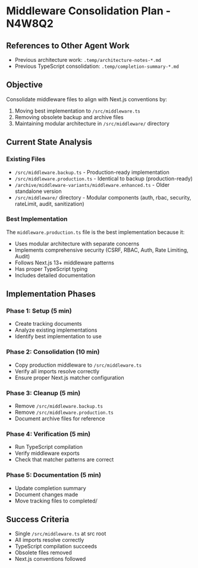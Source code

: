# Middleware Consolidation Plan - N4W8Q2

## References to Other Agent Work
- Previous architecture work: `.temp/architecture-notes-*.md`
- Previous TypeScript consolidation: `.temp/completion-summary-*.md`

## Objective
Consolidate middleware files to align with Next.js conventions by:
1. Moving best implementation to `/src/middleware.ts`
2. Removing obsolete backup and archive files
3. Maintaining modular architecture in `/src/middleware/` directory

## Current State Analysis

### Existing Files
- `/src/middleware.backup.ts` - Production-ready implementation
- `/src/middleware.production.ts` - Identical to backup (production-ready)
- `/archive/middleware-variants/middleware.enhanced.ts` - Older standalone version
- `/src/middleware/` directory - Modular components (auth, rbac, security, rateLimit, audit, sanitization)

### Best Implementation
The `middleware.production.ts` file is the best implementation because it:
- Uses modular architecture with separate concerns
- Implements comprehensive security (CSRF, RBAC, Auth, Rate Limiting, Audit)
- Follows Next.js 13+ middleware patterns
- Has proper TypeScript typing
- Includes detailed documentation

## Implementation Phases

### Phase 1: Setup (5 min)
- Create tracking documents
- Analyze existing implementations
- Identify best implementation to use

### Phase 2: Consolidation (10 min)
- Copy production middleware to `/src/middleware.ts`
- Verify all imports resolve correctly
- Ensure proper Next.js matcher configuration

### Phase 3: Cleanup (5 min)
- Remove `/src/middleware.backup.ts`
- Remove `/src/middleware.production.ts`
- Document archive files for reference

### Phase 4: Verification (5 min)
- Run TypeScript compilation
- Verify middleware exports
- Check that matcher patterns are correct

### Phase 5: Documentation (5 min)
- Update completion summary
- Document changes made
- Move tracking files to completed/

## Success Criteria
- Single `/src/middleware.ts` at src root
- All imports resolve correctly
- TypeScript compilation succeeds
- Obsolete files removed
- Next.js conventions followed
